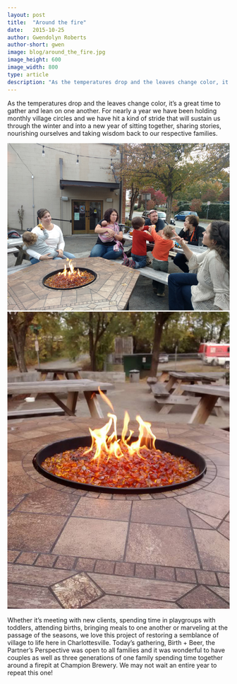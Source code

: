 ```yaml
---
layout: post
title:  "Around the fire"
date:   2015-10-25
author: Gwendolyn Roberts
author-short: gwen
image: blog/around_the_fire.jpg
image_height: 600
image_width: 800
type: article
description: "As the temperatures drop and the leaves change color, it’s a great time to gather and lean on one another."
---
```


As the temperatures drop and the leaves change color, it’s a great time to gather and lean on one another. For nearly a year we have been holding monthly village circles and we have hit a kind of stride that will sustain us through the winter and into a new year of sitting together, sharing stories, nourishing ourselves and taking wisdom back to our respective families. 


<img class="small-7 columns" src="/images/blog/around_the_fire.jpg">
<img class="small-5 columns" src="/images/blog/fire.jpg">


Whether it’s meeting with new clients, spending time in playgroups with toddlers, attending births, bringing meals to one another or marveling at the passage of the seasons, we love this project of restoring a semblance of village to life here in Charlottesville. Today’s gathering, Birth + Beer, the Partner’s Perspective was open to all families and it was wonderful to have couples as well as three generations of one family spending time together around a firepit at Champion Brewery. We may not wait an entire year to repeat this one! 

